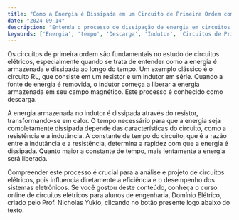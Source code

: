 ```yaml
---
title: "Como a Energia é Dissipada em um Circuito de Primeira Ordem com Indutor?"
date: "2024-09-14"
description: "Entenda o processo de dissipação de energia em circuitos de primeira ordem com indutores."
keywords: ['Energia', 'tempo', 'Descarga', 'Indutor', 'Circuitos de Primeira Ordem']
---
```


Os circuitos de primeira ordem são fundamentais no estudo de circuitos elétricos, especialmente quando se trata de entender como a energia é armazenada e dissipada ao longo do tempo. Um exemplo clássico é o circuito RL, que consiste em um resistor e um indutor em série. Quando a fonte de energia é removida, o indutor começa a liberar a energia armazenada em seu campo magnético. Este processo é conhecido como descarga.

A energia armazenada no indutor é dissipada através do resistor, transformando-se em calor. O tempo necessário para que a energia seja completamente dissipada depende das características do circuito, como a resistência e a indutância. A constante de tempo do circuito, que é a razão entre a indutância e a resistência, determina a rapidez com que a energia é dissipada. Quanto maior a constante de tempo, mais lentamente a energia será liberada.

Compreender este processo é crucial para a análise e projeto de circuitos elétricos, pois influencia diretamente a eficiência e o desempenho dos sistemas eletrônicos. Se você gostou deste conteúdo, conheça o curso online de circuitos elétricos para alunos de engenharia, Domínio Elétrico, criado pelo Prof. Nicholas Yukio, clicando no botão presente logo abaixo do texto.